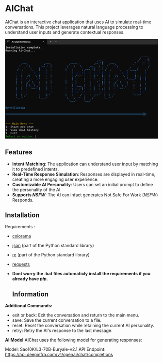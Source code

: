# AIChat

AIChat is an interactive chat application that uses AI to simulate real-time conversations. This project leverages natural language processing to understand user inputs and generate contextual responses.

![AIChat Example](assets/Example.png)

## Features

- **Intent Matching**: The application can understand user input by matching it to predefined intents.
- **Real-Time Response Simulation**: Responses are displayed in real-time, creating a more engaging user experience.
- **Customizable AI Personality**: Users can set an initial prompt to define the personality of the AI.
- **Supports *NSFW***: The AI can infact generates Not Safe For Work (*NSFW*) Responds.

## Installation

Requirements :
- [colorama](https://pypi.org/project/colorama/)
- [json](https://docs.python.org/3/library/json.html) (part of the Python standard library)
- [re](https://docs.python.org/3/library/re.html) (part of the Python standard library)
- [requests](https://pypi.org/project/requests/)

- **Dont worry the .bat files automaticly install the requirements if you already have *pip*.**

  ## Information

 **Additional Commands:**
- exit or back: Exit the conversation and return to the main menu.
- save: Save the current conversation to a file.
- reset: Reset the conversation while retaining the current AI personality.
- retry: Retry the AI's response to the last message.

 **AI Model**
 AIChat uses the following model for generating responses:

 Model: Sao10K/L3-70B-Euryale-v2.1
 API Endpoint: https://api.deepinfra.com/v1/openai/chat/completions

 
 

  
